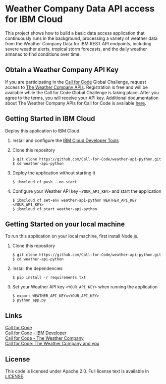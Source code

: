 # Weather Company Data API access for IBM Cloud

This project shows how to build a basic data access application that continuously runs in the background, processing a variety of weather data from the Weather Company Data for IBM REST API endpoints, including severe weather alerts, tropical storm forecasts, and the daily weather almanac to find conditions over time.

## Obtain a Weather Company API Key

If you are participating in the [Call for Code](https://developer.ibm.com/callforcode/) Global Challenge, request access to [The Weather Company APIs](https://developer.ibm.com/callforcode/tools/weather/).  Registration is free and will be available while the Call for Code Global Challenge is taking place. After you agree to the terms, you will receive your API key.  Additional documentation about The Weather Company APIs for Call for Code is available [here](https://developer.ibm.com/blogs/call-for-code-the-weather-company-and-you/).

## Getting Started in IBM Cloud

Deploy this application to IBM Cloud.

1. Install and configure the [IBM Cloud Developer Tools](https://cloud.ibm.com/docs/cli)

2. Clone this repository

   ```
   $ git clone https://github.com/Call-for-Code/weather-api-python.git
   $ cd weather-api-python
   ```  

3. Deploy the application without starting it

   ```
   $ ibmcloud cf push --no-start
   ```

4. Configure your Weather API key `<YOUR_API_KEY>` and start the application

   ```
   $ ibmcloud cf set-env weather-api-python WEATHER_API_KEY <YOUR_API_KEY>
   $ ibmcloud cf start weather-api-python
   ```

## Getting Started on your local machine

To run this application on your local machine, first install Node.js.

1. Clone this repository

   ```
   $ git clone https://github.com/Call-for-Code/weather-api-python.git
   $ cd weather-api-python
   ```  

2. Install the dependencies

   ```
   $ pip install -r requirements.txt
   ```

3. Set your Weather API key `<YOUR_API_KEY>` when running the application    
   ```
   $ export WEATHER_API_KEY=<YOUR_API_KEY>
   $ python app.py
   ```

## Links

[Call for Code](https://callforcode.org/)  
[Call for Code - IBM Developer](https://developer.ibm.com/callforcode/)  
[Call for Code - The Weather Company](https://callforcode.weather.com/)  
[Call for Code: The Weather Company and you](https://developer.ibm.com/callforcode/blogs/call-for-code-the-weather-company-and-you/)

## License

This code is licensed under Apache 2.0. Full license text is available in [LICENSE](https://github.com/Call-for-Code/weather-api-python/tree/master/LICENSE).
